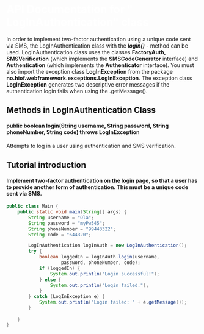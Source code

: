 <h1 style="color: white">API Documentation for " LogInAuthentication" class</h1>

In order to implement two-factor authentication using a unique code sent via SMS, 
the LogInAuthentication class with the ***login()*** - method can be used.
LogInAuthentication class uses the classes **FactoryAuth, SMSVerification** (which implements the **SMSCodeGenerator** interface) and 
**Authentication** (which implements the **Authenticator** interface). 
You must also import the exception class **LogInException** from the package **no.hiof.webframework.exceptions.LogInException**.
The exception class **LogInException** generates two descriptive error messages if the authentication login fails 
when using the .getMessage().

## Methods in LogInAuthentication Class
#### public boolean login(String username, String password, String phoneNumber, String code) throws LogInException
Attempts to log in a user using authentication and SMS verification.

## Tutorial introduction
#### Implement two-factor authentication on the login page, so that a user has to provide another form of authentication. This must be a unique code sent via SMS.

```java
public class Main {
    public static void main(String[] args) {
        String username = "Ola";
        String password = "myPw345";
        String phoneNumber = "99443322";
        String code = "644320";

        LogInAuthentication logInAuth = new LogInAuthentication();
        try {
            boolean loggedIn = logInAuth.login(username,
                    password, phoneNumber, code);
            if (loggedIn) {
                System.out.println("Login successful!");
            } else {
                System.out.println("Login failed.");
            }
        } catch (LogInException e) {
            System.out.println("Login failed: " + e.getMessage());
        }
       
    }
}
```